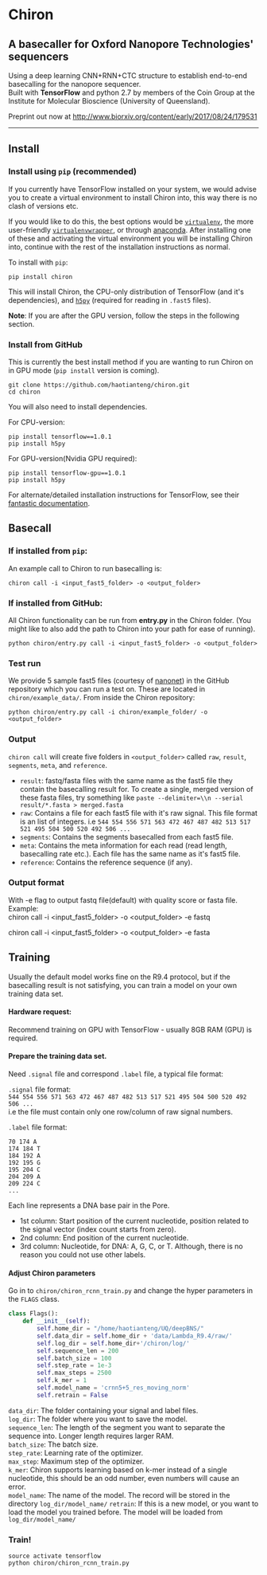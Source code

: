# Chiron
## A basecaller for Oxford Nanopore Technologies' sequencers
Using a deep learning CNN+RNN+CTC structure to establish end-to-end basecalling for the nanopore sequencer.  
Built with **TensorFlow** and python 2.7 by members of the Coin Group at the Institute for Molecular Bioscience (University of Queensland).

Preprint out now at http://www.biorxiv.org/content/early/2017/08/24/179531

---

## Install
### Install using `pip` (recommended)
If you currently have TensorFlow installed on your system, we would advise you to create a virtual environment to install Chiron into, this way there is no clash of versions etc.

If you would like to do this, the best options would be [`virtualenv`](https://virtualenv.pypa.io/en/stable/installation/), the more user-friendly [`virtualenvwrapper`](https://virtualenvwrapper.readthedocs.io/en/latest/install.html), or through [anaconda](https://docs.continuum.io/anaconda/install/). After installing one of these and activating the virtual environment you will be installing Chiron into, continue with the rest of the installation instructions as normal.

To install with `pip`:

```
pip install chiron  
```
This will install Chiron, the CPU-only distribution of TensorFlow (and it's dependencies), and [`h5py`](https://github.com/h5py/h5py) (required for reading in `.fast5` files).

**Note**: If you are after the GPU version, follow the steps in the following section.

### Install from GitHub
This is currently the best install method if you are wanting to run Chiron on in GPU mode (`pip install` version is coming).
```
git clone https://github.com/haotianteng/chiron.git
cd chiron
```
You will also need to install dependencies.

For CPU-version:
```
pip install tensorflow==1.0.1  
pip install h5py
```
For GPU-version(Nvidia GPU required):
```
pip install tensorflow-gpu==1.0.1  
pip install h5py
```

For alternate/detailed installation instructions for TensorFlow, see their [fantastic documentation](https://www.tensorflow.org/).

## Basecall
### If installed from `pip`:
An example call to Chiron to run basecalling is:  
```
chiron call -i <input_fast5_folder> -o <output_folder>

```

### If installed from GitHub:

All Chiron functionality can be run from **entry.py** in the Chiron folder. (You might like to also add the path to Chiron into your path for ease of running).

```
python chiron/entry.py call -i <input_fast5_folder> -o <output_folder>

```

### Test run

We provide 5 sample fast5 files (courtesy of [nanonet](https://github.com/nanoporetech/nanonet)) in the GitHub repository which you can run a test on. These are located in `chiron/example_data/`. From inside the Chiron repository:
```
python chiron/entry.py call -i chiron/example_folder/ -o <output_folder>
```


### Output
`chiron call` will create five folders in `<output_folder>` called `raw`, `result`, `segments`, `meta`, and `reference`.

* `result`: fastq/fasta files with the same name as the fast5 file they contain the basecalling result for. To create a single, merged version of these fasta files, try something like `paste --delimiter=\\n --serial result/*.fasta > merged.fasta` 
* `raw`: Contains a file for each fast5 file with it's raw signal. This file format is an list of integers. i.e `544 554 556 571 563 472 467 487 482 513 517 521 495 504 500 520 492 506 ... `
* `segments`: Contains the segments basecalled from each fast5 file.
* `meta`: Contains the meta information for each read (read length, basecalling rate etc.). Each file has the same name as it's fast5 file.
* `reference`: Contains the reference sequence (if any).

### Output format
With -e flag to output fastq file(default) with quality score or fasta file.  
Example:  
chiron call -i <input_fast5_folder> -o <output_folder> -e fastq  


chiron call -i <input_fast5_folder> -o <output_folder> -e fasta  

## Training
Usually the default model works fine on the R9.4 protocol, but if the basecalling result is not satisfying, you can train a model on your own training data set.  

#### Hardware request:  
Recommend training on GPU with TensorFlow - usually 8GB RAM (GPU) is required.  

#### Prepare the training data set.  
Need `.signal` file and correspond `.label` file, a typical file format:  

`.signal` file format:  
`544 554 556 571 563 472 467 487 482 513 517 521 495 504 500 520 492 506 ...`  
i.e the file must contain only one row/column of raw signal numbers.  

`.label` file format:
```
70 174 A  
174 184 T  
184 192 A  
192 195 G  
195 204 C  
204 209 A  
209 224 C  
...  
```

Each line represents a DNA base pair in the Pore.
* 1st column: Start position of the current nucleotide, position related to the signal vector (index count starts from zero).  
* 2nd column: End position of the current nucleotide.  
* 3rd column: Nucleotide, for DNA: A, G, C, or T. Although, there is no reason you could not use other labels.

#### Adjust Chiron parameters
Go in to `chiron/chiron_rcnn_train.py` and change the hyper parameters in the `FLAGS` class.

```py
class Flags():  
    def __init__(self):  
        self.home_dir = "/home/haotianteng/UQ/deepBNS/"  
        self.data_dir = self.home_dir + 'data/Lambda_R9.4/raw/'  
        self.log_dir = self.home_dir+'/chiron/log/'  
        self.sequence_len = 200  
        self.batch_size = 100  
        self.step_rate = 1e-3   
        self.max_steps = 2500  
        self.k_mer = 1  
        self.model_name = 'crnn5+5_res_moving_norm'  
        self.retrain = False  
```

`data_dir`: The folder containing your signal and label files.  
`log_dir`: The folder where you want to save the model.  
`sequence_len`: The length of the segment you want to separate the sequence into. Longer length requires larger RAM.  
`batch_size`: The batch size.  
`step_rate`: Learning rate of the optimizer.  
`max_step`: Maximum step of the optimizer.  
`k_mer`: Chiron supports learning based on k-mer instead of a single nucleotide, this should be an odd number, even numbers will cause an error.  
`model_name`: The name of the model. The record will be stored in the directory `log_dir/model_name/`
`retrain`: If this is a new model, or you want to load the model you trained before. The model will be loaded from  `log_dir/model_name/`  

### Train!
```
source activate tensorflow   
python chiron/chiron_rcnn_train.py  
```
